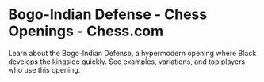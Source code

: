 ---
---

Bogo-Indian Defense - Chess Openings - Chess.com
================================================


Learn about the Bogo-Indian Defense, a hypermodern opening where Black develops the kingside quickly. See examples, variations, and top players who use this opening.